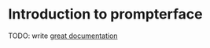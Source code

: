 # Introduction to prompterface

TODO: write [great documentation](http://jacobian.org/writing/what-to-write/)
